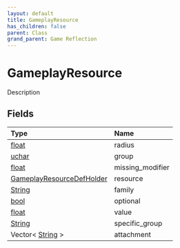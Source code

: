 ```yaml
---
layout: default
title: GameplayResource
has_children: false
parent: Class
grand_parent: Game Reflection
---
```

# GameplayResource
Description 

## Fields

| Type | Name |
|:----------|:--------------|
| [float](/riftbreaker-wiki/docs/game-reflection/components/float/) | radius |
| [uchar](/riftbreaker-wiki/docs/game-reflection/enums/uchar/) | group |
| [float](/riftbreaker-wiki/docs/game-reflection/components/float/) | missing_modifier |
| [GameplayResourceDefHolder](/riftbreaker-wiki/docs/game-reflection/components/gameplay_resource_def_holder/) | resource |
| [String](/riftbreaker-wiki/docs/game-reflection/components/string/) | family |
| [bool](/riftbreaker-wiki/docs/game-reflection/components/bool/) | optional |
| [float](/riftbreaker-wiki/docs/game-reflection/components/float/) | value |
| [String](/riftbreaker-wiki/docs/game-reflection/components/string/) | specific_group |
| Vector< [String](/riftbreaker-wiki/docs/game-reflection/components/string/) > | attachment |

